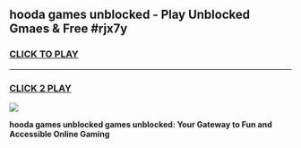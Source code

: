 
## hooda games unblocked - Play Unblocked Gmaes & Free #rjx7y
<h3>
<a href="https://news.freeplayer.one?title=hooda_games_unblocked&ref=26F">CLICK TO PLAY</a></h3>
<hr>

<h3>
<a href="https://news.freeplayer.one?title=hooda_games_unblocked&ref=26F">CLICK 2 PLAY</a>
  
</h3>

<a href="https://news.freeplayer.one?title=hooda_games_unblocked&ref=26F/"><img src="https://clearcache.store/games.png"></a>


**hooda games unblocked games unblocked: Your Gateway to Fun and Accessible Online Gaming**
